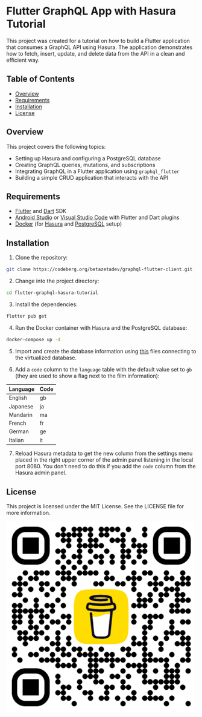 # Flutter GraphQL App with Hasura Tutorial

This project was created for a tutorial on how to build a Flutter application that consumes a GraphQL API using Hasura. The application demonstrates how to fetch, insert, update, and delete data from the API in a clean and efficient way.

## Table of Contents

- [Overview](#overview)
- [Requirements](#requirements)
- [Installation](#installation)
- [License](#license)

## Overview

This project covers the following topics:

- Setting up Hasura and configuring a PostgreSQL database
- Creating GraphQL queries, mutations, and subscriptions
- Integrating GraphQL in a Flutter application using `graphql_flutter`
- Building a simple CRUD application that interacts with the API

## Requirements

- [Flutter](https://docs.flutter.dev/get-started/install) and [Dart](https://dart.dev/get-dart) SDK
- [Android Studio](https://developer.android.com/studio) or [Visual Studio Code](https://code.visualstudio.com/) with Flutter and Dart plugins
- [Docker](https://www.docker.com/) (for [Hasura](https://hasura.io/) and [PostgreSQL](https://www.postgresql.org/) setup)

## Installation

1. Clone the repository:

```bash
git clone https://codeberg.org/betazetadev/graphql-flutter-client.git
```

2. Change into the project directory:

```bash
cd flutter-graphql-hasura-tutorial
```

3. Install the dependencies:

```bash
flutter pub get
```

4. Run the Docker container with Hasura and the PostgreSQL database:

```bash
docker-compose up -d
```

5. Import and create the database information using [this](https://github.com/morenoh149/postgresDBSamples/tree/master/pagila-0.10.1) files connecting to the virtualized database.

6. Add a `code` column to the `language` table with the default value set to `gb` (they are used to show a flag next to the film information): 

| Language | Code |
| --- | --- |
| English | gb |
| Japanese | ja |
| Mandarin | ma |
| French | fr |
| German | ge |
| Italian | it |

7. Reload Hasura metadata to get the new column from the settings menu placed in the right upper corner of the admin panel listening in the local port 8080. You don't need to do this if you add the `code` column from the Hasura admin panel.

## License

This project is licensed under the MIT License. See the LICENSE file for more information.

[<img src="bmc_qr.png">](https://www.buymeacoffee.com/betazetadev "Buy me a coffee if you liked it")